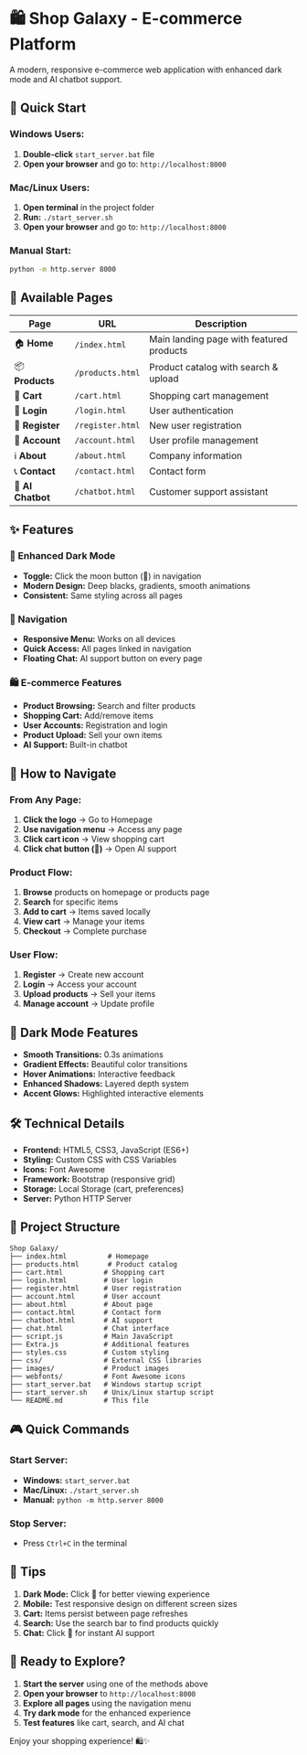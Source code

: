 # 🛍️ Shop Galaxy - E-commerce Platform

A modern, responsive e-commerce web application with enhanced dark mode and AI chatbot support.

## 🚀 Quick Start

### Windows Users:
1. **Double-click** `start_server.bat` file
2. **Open your browser** and go to: `http://localhost:8000`

### Mac/Linux Users:
1. **Open terminal** in the project folder
2. **Run:** `./start_server.sh`
3. **Open your browser** and go to: `http://localhost:8000`

### Manual Start:
```bash
python -m http.server 8000
```

## 📱 Available Pages

| Page | URL | Description |
|------|-----|-------------|
| 🏠 **Home** | `/index.html` | Main landing page with featured products |
| 📦 **Products** | `/products.html` | Product catalog with search & upload |
| 🛒 **Cart** | `/cart.html` | Shopping cart management |
| 👤 **Login** | `/login.html` | User authentication |
| 📝 **Register** | `/register.html` | New user registration |
| 👤 **Account** | `/account.html` | User profile management |
| ℹ️ **About** | `/about.html` | Company information |
| 📞 **Contact** | `/contact.html` | Contact form |
| 🤖 **AI Chatbot** | `/chatbot.html` | Customer support assistant |

## ✨ Features

### 🎨 Enhanced Dark Mode
- **Toggle:** Click the moon button (🌙) in navigation
- **Modern Design:** Deep blacks, gradients, smooth animations
- **Consistent:** Same styling across all pages

### 🔗 Navigation
- **Responsive Menu:** Works on all devices
- **Quick Access:** All pages linked in navigation
- **Floating Chat:** AI support button on every page

### 🛍️ E-commerce Features
- **Product Browsing:** Search and filter products
- **Shopping Cart:** Add/remove items
- **User Accounts:** Registration and login
- **Product Upload:** Sell your own items
- **AI Support:** Built-in chatbot

## 🎯 How to Navigate

### From Any Page:
1. **Click the logo** → Go to Homepage
2. **Use navigation menu** → Access any page
3. **Click cart icon** → View shopping cart
4. **Click chat button (💬)** → Open AI support

### Product Flow:
1. **Browse** products on homepage or products page
2. **Search** for specific items
3. **Add to cart** → Items saved locally
4. **View cart** → Manage your items
5. **Checkout** → Complete purchase

### User Flow:
1. **Register** → Create new account
2. **Login** → Access your account
3. **Upload products** → Sell your items
4. **Manage account** → Update profile

## 🌙 Dark Mode Features

- **Smooth Transitions:** 0.3s animations
- **Gradient Effects:** Beautiful color transitions
- **Hover Animations:** Interactive feedback
- **Enhanced Shadows:** Layered depth system
- **Accent Glows:** Highlighted interactive elements

## 🛠️ Technical Details

- **Frontend:** HTML5, CSS3, JavaScript (ES6+)
- **Styling:** Custom CSS with CSS Variables
- **Icons:** Font Awesome
- **Framework:** Bootstrap (responsive grid)
- **Storage:** Local Storage (cart, preferences)
- **Server:** Python HTTP Server

## 📁 Project Structure

```
Shop Galaxy/
├── index.html          # Homepage
├── products.html       # Product catalog
├── cart.html          # Shopping cart
├── login.html         # User login
├── register.html      # User registration
├── account.html       # User account
├── about.html         # About page
├── contact.html       # Contact form
├── chatbot.html       # AI support
├── chat.html          # Chat interface
├── script.js          # Main JavaScript
├── Extra.js           # Additional features
├── styles.css         # Custom styling
├── css/               # External CSS libraries
├── images/            # Product images
├── webfonts/          # Font Awesome icons
├── start_server.bat   # Windows startup script
├── start_server.sh    # Unix/Linux startup script
└── README.md          # This file
```

## 🎮 Quick Commands

### Start Server:
- **Windows:** `start_server.bat`
- **Mac/Linux:** `./start_server.sh`
- **Manual:** `python -m http.server 8000`

### Stop Server:
- Press `Ctrl+C` in the terminal

## 🌟 Tips

1. **Dark Mode:** Click 🌙 for better viewing experience
2. **Mobile:** Test responsive design on different screen sizes
3. **Cart:** Items persist between page refreshes
4. **Search:** Use the search bar to find products quickly
5. **Chat:** Click 💬 for instant AI support

## 🚀 Ready to Explore?

1. **Start the server** using one of the methods above
2. **Open your browser** to `http://localhost:8000`
3. **Explore all pages** using the navigation menu
4. **Try dark mode** for the enhanced experience
5. **Test features** like cart, search, and AI chat

Enjoy your shopping experience! 🛍️✨ 